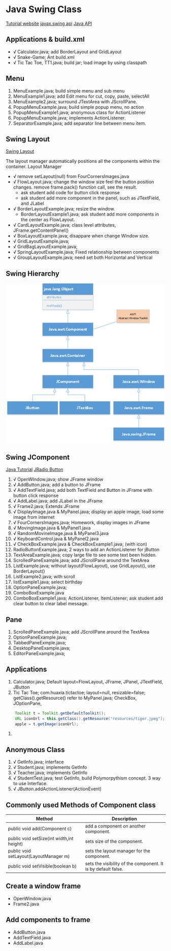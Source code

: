 # Java Swing Class

[Tutorial website](https://www.javatpoint.com/java-swing)
[javax.swing api](https://docs.oracle.com/javase/7/docs/api/javax/swing/package-summary.html)
[Java API](https://docs.oracle.com/javase/8/docs/api/)

## Applications & build.xml
* √ Calculator.java; add BorderLayout and GridLayout
* √ Snake-Game; Ant build.xml
* √ Tic Tac Toe, TT1.java; build jar; load image by using classpath

## Menu
1. MenuExample.java; build simple menu and sub menu
1. MenuExample1.java; add Edit menu for cut, copy, paste, selectAll
1. MenuExample2.java; surround JTextArea with JScrollPane.
1. PopupMenuExample.java; build simple popup menu, no action
1. PopupMenuExample1.java; anonymous class for ActionListener
1. PopupMenuExample.java; implements ActionListener.
1. SeparatorExample.java; add separator line between menu item.

## Swing Layout
[Swing Layout](https://www.tutorialspoint.com/swing/swing_layouts.htm)

The layout manager automatically positions all the components within the container. 
Layout Manager

* √ remove setLayout(null) from FourCornersImages.java
* √ FlowLayout.java; change the window size feel the button position changes. remove frame.pack() function call, see the result. 
    - ask student add code for button click response
    - ask student add more component in the panel, such as JTextField, and JLabel
* √ BorderLayoutExample.java; resize the window. 
    - BorderLayoutExample1.java; ask student add more components in the center as FlowLayout.
* √ CardLayoutExample.java; class level attributes, JFrame.getContentPanel()
* √ BoxLayoutExample.java; disappare when change Window size.
* √ GridLayoutExample.java;
* √ GridBagLayoutExample.java;
* √ SpringLayoutExample.java; Fixed relationship between components
* √ GroupLayoutExample.java; need set both Horizontal and Vertical

## Swing Hierarchy
![Container](Swing.png)

## Swing JComponent
[Java Tutorial](https://docs.oracle.com/javase/tutorial/uiswing/components/scrollpane.html)
[JRadio Button](https://www.geeksforgeeks.org/jradiobutton-java-swing/?ref=lbp)
1. √ OpenWIndow.java; show JFrame window
1. √ AddButton.java; add a button to JFrame
1. √ AddTextField.java; add both TextField and Button in JFrame with button click response
1. √ AddLabel.java; add JLabel in the JFrame
1. √ Frame2.java; Extends JFrame
1. √ DisplayImage.java & MyPanel.java; display an apple image, load some image from internet
1. √ FourCornersImages.java; Homework, display images in JFrame
1. √ MovingImage.java & MyPanel1.java
1. √ RandomMovineImage.java & MyPanel3.java
1. √ KeyboardControl.java & MyPanel2.java
1. √ CheckBoxExample.java & CheckBoxExample1.java; (with icon)
1. RadioButtonExample.java; 2 ways to add an ActionListener for jButton
1. TextAreaExample.java; copy large file to see some text been hidden.
1. ScrolledPaneExample.java; add JScrollPane around the TextArea
1. ListExample.java; without layout(FlowLayout), use GridLayout(), use BorderLayout() 
1. ListExample2.java; with scroll
1. listExample1.java; select birthday
1. OptionPaneExample.java;
1. ComboBoxExample.java 
1. ComboBoxExample1.java; ActionListener, ItemListener; ask student add clear button to clear label message.

## Pane
1. ScrolledPaneExample.java; add JScrollPane around the TextArea
1. OptionPaneExample.java;
1. TabbedPaneExmple.java;
1. DesktopPaneExample.java;
1. EditorPaneExample.java;


## Applications
1. Calculator.java; Default layout=FlowLayout, JFrame, JPanel, JTextField, JButton 
1. Tic Tac Toe; com.huaxia.tictactoe; layout=null, resizable=false; getClass().getResource() refer to MyPanel.java; CheckBox, JOptionPane,
```java
    Toolkit t = Toolkit.getDefaultToolkit();
    URL iconUrl = this.getClass().getResource("resources/tiger.jpeg");
    apple = t.getImage(iconUrl);

```
1. 
## Anonymous Class
1. √ GetInfo.java; interface
1. √ Student.java; implements GetInfo
1. √ Teacher.java; implements GetInfo
1. √ StudentTest.java; test GetInfo, build Polymorpythism concept. 3 way to use Interface.
1. √ JButton.addActionListener(ActionEvent) 

## Commonly used Methods of Component class
Method |	Description
|---|---|
public void add(Component c)	|add a component on another component.
public void setSize(int width,int height)	|sets size of the component.
public void setLayout(LayoutManager m)	|sets the layout manager for the component.
public void setVisible(boolean b)	|sets the visibility of the component. It is by default false.

## Create a window frame

* OpenWindow.java
* Frame2.java

## Add components to frame
* AddButton.java
* AddTextField.java
* AddLabel.java
